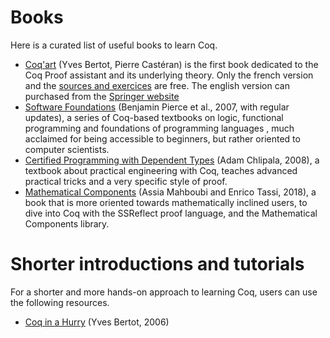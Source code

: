 # Books

Here is a curated list of useful books to learn Coq.

- [Coq'art](https://www.labri.fr/perso/casteran/CoqArt/) (Yves Bertot, Pierre Castéran) is the first book dedicated to the Coq Proof assistant and its underlying theory. Only the french version and the [sources and exercices](https://github.com/coq-community/coq-art) are free. The english version can purchased from the [Springer website](https://link.springer.com/book/10.1007/978-3-662-07964-5)
- [Software Foundations](https://softwarefoundations.cis.upenn.edu/) (Benjamin Pierce et al., 2007, with regular updates), a series of Coq-based textbooks on logic, functional programming and foundations of programming languages , much acclaimed for being accessible to beginners, but rather oriented to computer scientists.
- [Certified Programming with Dependent Types](http://adam.chlipala.net/cpdt/) (Adam Chlipala, 2008), a textbook about practical engineering with Coq, teaches advanced practical tricks and a very specific style of proof.
- [Mathematical Components](https://math-comp.github.io/mcb/) (Assia Mahboubi and Enrico Tassi, 2018), a book that is more oriented towards mathematically inclined users, to dive into Coq with the SSReflect proof language, and the Mathematical Components library.

# Shorter introductions and tutorials

For a shorter and more hands-on approach to learning Coq, users can use the following resources.
- [Coq in a Hurry](https://cel.hal.science/inria-00001173) (Yves Bertot, 2006)